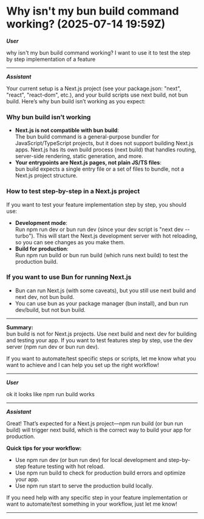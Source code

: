 <!-- Generated by SpecStory -->

# Why isn't my bun build command working? (2025-07-14 19:59Z)

_**User**_

why isn't my bun build command working?
I want to use it to test the step by step implementation of a feature



---

_**Assistant**_

Your current setup is a Next.js project (see your package.json: "next", "react", "react-dom", etc.), and your build scripts use next build, not bun build. Here’s why bun build isn’t working as you expect:

### Why bun build isn’t working

- **Next.js is not compatible with bun build**:  
  The bun build command is a general-purpose bundler for JavaScript/TypeScript projects, but it does not support building Next.js apps. Next.js has its own build process (next build) that handles routing, server-side rendering, static generation, and more.
- **Your entrypoints are Next.js pages, not plain JS/TS files**:  
  bun build expects a single entry file or a set of files to bundle, not a Next.js project structure.

### How to test step-by-step in a Next.js project

If you want to test your feature implementation step by step, you should use:

- **Development mode**:  
  Run npm run dev or bun run dev (since your dev script is "next dev --turbo"). This will start the Next.js development server with hot reloading, so you can see changes as you make them.
- **Build for production**:  
  Run npm run build or bun run build (which runs next build) to test the production build.

### If you want to use Bun for running Next.js

- Bun can run Next.js (with some caveats), but you still use next build and next dev, not bun build.
- You can use bun as your package manager (bun install), and bun run dev/build, but not bun build.

---

**Summary:**  
bun build is not for Next.js projects. Use next build and next dev for building and testing your app. If you want to test features step by step, use the dev server (npm run dev or bun run dev).

If you want to automate/test specific steps or scripts, let me know what you want to achieve and I can help you set up the right workflow!

---

_**User**_

ok it looks like npm run build works

---

_**Assistant**_

Great! That’s expected for a Next.js project—npm run build (or bun run build) will trigger next build, which is the correct way to build your app for production.

**Quick tips for your workflow:**
- Use npm run dev (or bun run dev) for local development and step-by-step feature testing with hot reload.
- Use npm run build to check for production build errors and optimize your app.
- Use npm run start to serve the production build locally.

If you need help with any specific step in your feature implementation or want to automate/test something in your workflow, just let me know!

---

